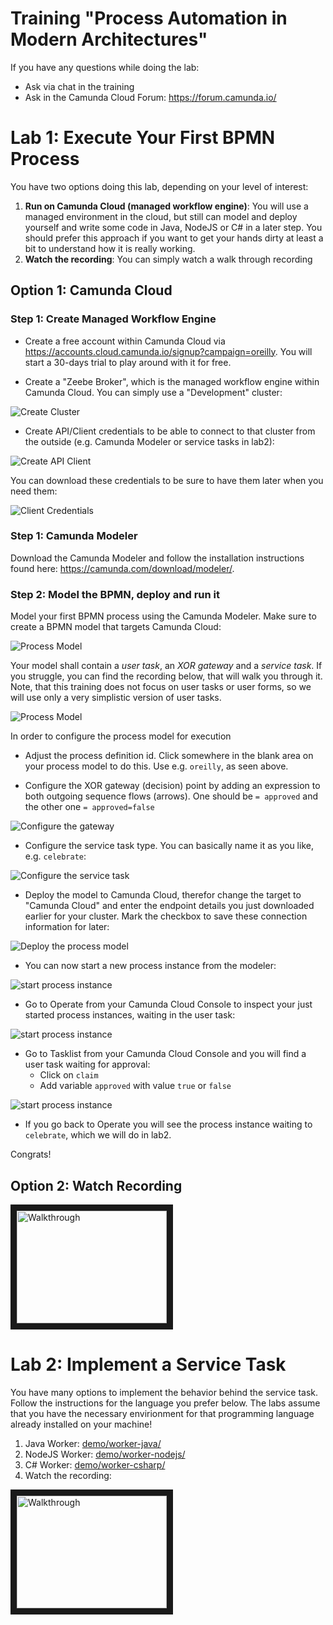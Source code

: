 # Training "Process Automation in Modern Architectures"

If you have any questions while doing the lab:

* Ask via chat in the training
* Ask in the Camunda Cloud Forum: https://forum.camunda.io/

# Lab 1: Execute Your First BPMN Process

You have two options doing this lab, depending on your level of interest:

1. **Run on Camunda Cloud (managed workflow engine)**: You will use a managed environment in the cloud, but still can model and deploy yourself and write some code in Java, NodeJS or C# in a later step. You should prefer this approach if you want to get your hands dirty at least a bit to understand how it is really working.
2. **Watch the recording**: You can simply watch a walk through recording


## Option 1: Camunda Cloud

### Step 1: Create Managed Workflow Engine

* Create a free account within Camunda Cloud via https://accounts.cloud.camunda.io/signup?campaign=oreilly. You will start a 30-days trial to play around with it for free.

* Create a "Zeebe Broker", which is the managed workflow engine within Camunda Cloud. You can simply use a "Development" cluster:

![Create Cluster](docs/createCluster.png)

* Create API/Client credentials to be able to connect to that cluster from the outside (e.g. Camunda Modeler or service tasks in lab2):

![Create API Client](docs/createApiClient.png)

You can download these credentials to be sure to have them later when you need them:

![Client Credentials](docs/clientCredentialsDownload.png)


### Step 1: Camunda Modeler

Download the Camunda Modeler and follow the installation instructions found here: https://camunda.com/download/modeler/.


### Step 2: Model the BPMN, deploy and run it

Model your first BPMN process using the Camunda Modeler. Make sure to create a BPMN model that targets Camunda Cloud:

![Process Model](docs/modelerCreate.png)

Your model shall contain a *user task*, an *XOR gateway* and a *service task*. If you struggle, you can find the recording below, that will walk you through it. Note, that this training does not focus on user tasks or user forms, so we will use only a very simplistic version of user tasks.

![Process Model](docs/final-process.png)

In order to configure the process model for execution

* Adjust the process definition id. Click somewhere in the blank area on your process model to do this. Use e.g. `oreilly`, as seen above.

* Configure the XOR gateway (decision) point by adding an expression to both outgoing sequence flows (arrows). One should be `= approved` and the other one `= approved=false`

![Configure the gateway](docs/gateway.png)

* Configure the service task type. You can basically name it as you like, e.g. `celebrate`:

![Configure the service task](docs/serviceTask.png)

* Deploy the model to Camunda Cloud, therefor change the target to "Camunda Cloud" and enter the endpoint details you just downloaded earlier for your cluster. Mark the checkbox to save these connection information for later:

![Deploy the process model](docs/deployCloud.png)

* You can now start a new process instance from the modeler:

![start process instance](docs/startInstance.png)

* Go to Operate from your Camunda Cloud Console to inspect your just started process instances, waiting in the user task:

![start process instance](docs/operate.png)


* Go to Tasklist from your Camunda Cloud Console and you will find a user task waiting for approval:
  * Click on `claim` 
  * Add variable `approved` with value `true` or `false`

![start process instance](docs/tasklist.png)

* If you go back to Operate you will see the process instance waiting to `celebrate`, which we will do in lab2. 

Congrats!

## Option 2: Watch Recording

<a href="http://www.youtube.com/watch?feature=player_embedded&v=6DTtcNdUmE4" target="_blank"><img src="http://img.youtube.com/vi/6DTtcNdUmE4/0.jpg" alt="Walkthrough" width="240" height="180" border="10" /></a>









# Lab 2: Implement a Service Task

You have many options to implement the behavior behind the service task. Follow the instructions for the language you prefer below. The labs assume that you have the necessary envirionment for that programming language already installed on your machine!

1. Java Worker: [demo/worker-java/](demo/worker-java/)
2. NodeJS Worker: [demo/worker-nodejs/](demo/worker-nodejs/)
3. C# Worker: [demo/worker-csharp/](demo/worker-csharp/)
5. Watch the recording:

<a href="http://www.youtube.com/watch?feature=player_embedded&v=LcRZTagj76Q" target="_blank"><img src="http://img.youtube.com/vi/LcRZTagj76Q/0.jpg" alt="Walkthrough" width="240" height="180" border="10" /></a>
